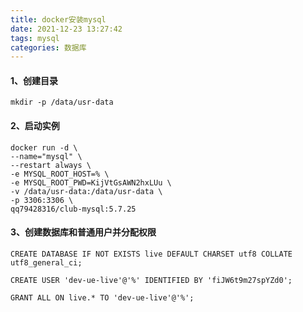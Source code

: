 ```yaml
---
title: docker安装mysql
date: 2021-12-23 13:27:42
tags: mysql
categories: 数据库
---
```


#### 1、创建目录
```
mkdir -p /data/usr-data
```
#### 2、启动实例
```
docker run -d \
--name="mysql" \
--restart always \
-e MYSQL_ROOT_HOST=% \
-e MYSQL_ROOT_PWD=KijVtGsAWN2hxLUu \
-v /data/usr-data:/data/usr-data \
-p 3306:3306 \
qq79428316/club-mysql:5.7.25
```

#### 3、创建数据库和普通用户并分配权限
```
CREATE DATABASE IF NOT EXISTS live DEFAULT CHARSET utf8 COLLATE utf8_general_ci;

CREATE USER 'dev-ue-live'@'%' IDENTIFIED BY 'fiJW6t9m27spYZd0';

GRANT ALL ON live.* TO 'dev-ue-live'@'%';
```